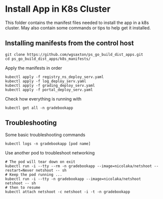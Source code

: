 # Install App in K8s Cluster
This folder contains the manifest files needed to install the app in a k8s cluster. May also contain some commands or tips to help get it installed.

## Installing manifests from the control host
```
git clone https://github.com/wgsaxton/ps_go_build_dist_apps.git
cd ps_go_build_dist_apps/k8s_manifests/
```
Apply the manifests in order
```
kubectl apply -f registry_ns_deploy_serv.yaml
kubectl apply -f log_deploy_serv.yaml
kubectl apply -f grading_deploy_serv.yaml
kubectl apply -f portal_deploy_serv.yaml
```
Check how everything is running with

`kubectl get all -n gradebookapp`

## Troubleshooting
Some basic troubleshooting commands

`kubectl logs -n gradebookapp [pod name]`

Use another pod to troubleshoot networking
```
# The pod will tear down on exit
kubectl run -i --tty --rm -n gradebookapp --image=nicolaka/netshoot --restart=Never netshoot -- sh
# Keep the pod running ...
kubectl run -i --tty -n gradebookapp --image=nicolaka/netshoot netshoot -- sh
# then to resume
kubectl attach netshoot -c netshoot -i -t -n gradebookapp
```

